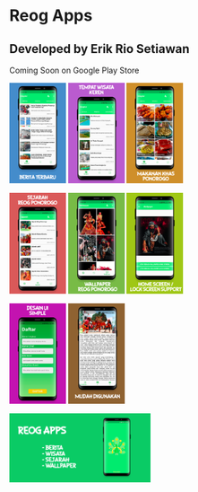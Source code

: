 # Reog Apps

## Developed by Erik Rio Setiawan

Coming Soon on Google Play Store

<img src="./screenshots/SS1.png" width="20%" /> <img src="./screenshots/SS2.png" width="20%" /> <img src="./screenshots/SS3.png" width="20%" />

<img src="./screenshots/SS4.png" width="20%" /> <img src="./screenshots/SS5.png" width="20%" /> <img src="./screenshots/SS6.png" width="20%" />

<img src="./screenshots/SS7.png" width="20%" /> <img src="./screenshots/SS8.png" width="20%" />

<img src="./screenshots/GraphicFeature.png" width="50%" />